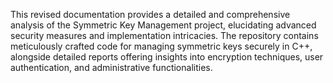 This revised documentation provides a detailed and comprehensive analysis of the Symmetric Key Management project, elucidating advanced security measures and implementation intricacies. The repository contains meticulously crafted code for managing symmetric keys securely in C++, alongside detailed reports offering insights into encryption techniques, user authentication, and administrative functionalities.
